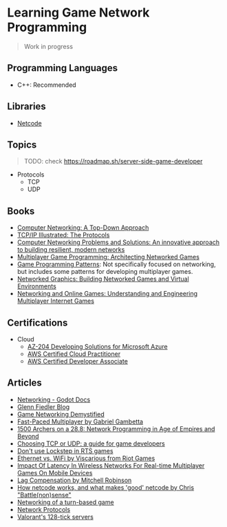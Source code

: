 # Learning Game Network Programming

> Work in progress

## Programming Languages

- C++: Recommended

## Libraries

- [Netcode](https://github.com/mas-bandwidth/netcode)

## Topics

> TODO: check https://roadmap.sh/server-side-game-developer

- Protocols
  - TCP
  - UDP

## Books

- [Computer Networking: A Top-Down Approach](https://a.co/d/fJ8cJfL)
- [TCP/IP Illustrated: The Protocols](https://a.co/d/dzIRrqG)
- [Computer Networking Problems and Solutions: An innovative approach to building resilient, modern networks](https://a.co/d/bGcGJ4t)
- [Multiplayer Game Programming: Architecting Networked Games](https://a.co/d/3HndQ7o)
- [Game Programming Patterns](https://a.co/d/dCuvY6M): Not specifically focused on networking, but includes some patterns for developing multiplayer games.
- [Networked Graphics: Building Networked Games and Virtual Environments](https://a.co/d/eBqGsng)
- [Networking and Online Games: Understanding and Engineering Multiplayer Internet Games](https://onlinelibrary.wiley.com/doi/book/10.1002/047003047X)

## Certifications

- Cloud
  - [AZ-204 Developing Solutions for Microsoft Azure](https://learn.microsoft.com/en-us/credentials/certifications/exams/az-204/)
  - [AWS Certified Cloud Practitioner](https://aws.amazon.com/certification/certified-cloud-practitioner/)
  - [AWS Certified Developer Associate](https://aws.amazon.com/certification/certified-developer-associate/)

## Articles

- [Networking - Godot Docs](https://docs.godotengine.org/en/stable/tutorials/networking/index.html)
- [Glenn Fiedler Blog](https://gafferongames.com/)
- [Game Networking Demystified](https://ruoyusun.com/2019/03/28/game-networking-1.html)
- [Fast-Paced Multiplayer by Gabriel Gambetta](https://www.gabrielgambetta.com/client-server-game-architecture.html)
- [1500 Archers on a 28.8: Network Programming in Age of Empires and Beyond](https://zoo.cs.yale.edu/classes/cs538/readings/papers/terrano_1500arch.pdf)
- [Choosing TCP or UDP: a guide for game developers](https://web.archive.org/web/20210415231950/https://heroiclabs.com/docs/expert-tcp-udp/)
- [Don't use Lockstep in RTS games](https://blog.istrolid.com/blog/dont-use-lockstep-in-rts-games.html)
- [Ethernet vs. WiFi by Viscarious from Riot Games](https://web.archive.org/web/20191231135556/https://na.leagueoflegends.com/en/page/ethernet-vs-wifi-ping-packets-playing-better)
- [Impact Of Latency In Wireless Networks For Real-time Multiplayer Games On Mobile Devices](https://ntnuopen.ntnu.no/ntnu-xmlui/bitstream/handle/11250/2352307/11752_FULLTEXT.pdf)
- [Lag Compensation by Mitchell Robinson](https://vercidium.com/blog/lag-compensation/)
- [How netcode works, and what makes 'good' netcode by Chris "Battle(non)sense"](https://www.pcgamer.com/netcode-explained/)
- [Networking of a turn-based game](https://longwelwind.net/blog/networking-turn-based-game/)
- [Network Protocols](https://www.destroyallsoftware.com/compendium/network-protocols?share_key=97d3ba4c24d21147)
- [Valorant's 128-tick servers](https://technology.riotgames.com/news/valorants-128-tick-servers)